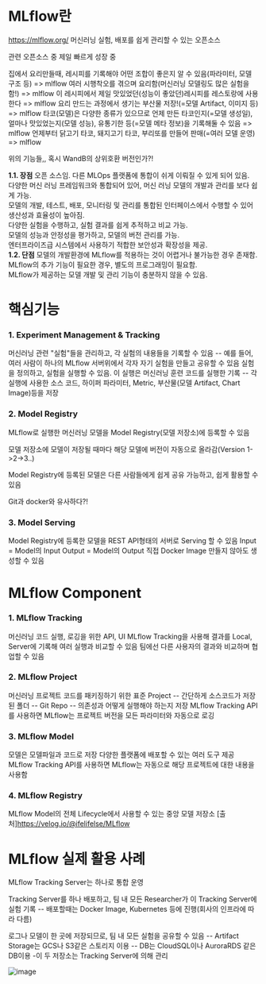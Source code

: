# MLflow란
https://mlflow.org/
머신러닝 실험, 배포를 쉽게 관리할 수 있는 오픈소스

관련 오픈소스 중 제일 빠르게 성장 중

집에서 요리만들때, 레시피를 기록해야 어떤 조합이 좋은지 알 수 있음(파라미터, 모델 구조 등) => mlflow
여러 시행착오를 겪으며 요리함(머신러닝 모델링도 많은 실험을 함!) => mlflow
이 레시피에서 제일 맛있었던(성능이 좋았던)레시피를 레스토랑에 사용한다 => mlflow
요리 만드는 과정에서 생기는 부산물 저장!(=모델 Artifact, 이미지 등) => mlflow
타코(모델)은 다양한 종류가 있으므로 언제 만든 타코인지(=모델 생성일), 얼마나 맛있었는지(모델 성능), 유통기한 등(=모델 메타 정보)을 기록해둘 수 있음 => mlflow
언제부터 닭고기 타코, 돼지고기 타코, 부리또를 만들어 판매(=여러 모델 운영) => mlflow

위의 기능들,, 혹시 WandB의 상위호환 버전인가?!  



**1.1. 장점**
오픈 소스임. 다른 MLOps 플랫폼에 통합이 쉬게 이뤄질 수 있게 되어 있음.<br/>
다양한 머신 러닝 프레임워크와 통합되어 있어, 머신 러닝 모델의 개발과 관리를 보다 쉽게 가능.<br/>
모델의 개발, 테스트, 배포, 모니터링 및 관리를 통합된 인터페이스에서 수행할 수 있어 생산성과 효율성이 높아짐.<br/>
다양한 실험을 수행하고, 실험 결과를 쉽게 추적하고 비교 가능.<br/>
모델의 성능과 안정성을 평가하고, 모델의 버전 관리를 가능.<br/>
엔터프라이즈급 시스템에서 사용하기 적합한 보안성과 확장성을 제공.<br/>
**1.2. 단점**
모델의 개발환경에 MLflow를 적용하는 것이 어렵거나 불가능한 경우 존재함.<br/>
MLflow의 추가 기능이 필요한 경우, 별도의 프로그래밍이 필요함.<br/>
MLflow가 제공하는 모델 개발 및 관리 기능이 충분하지 않을 수 있음.  <br/>

# 핵심기능
### 1. Experiment Management & Tracking

머신러닝 관련 "실험"들을 관리하고, 각 실험의 내용들을 기록할 수 있음
-- 예를 들어, 여러 사람이 하나의 MLflow 서버위에서 각자 자기 실험을 만들고 공유할 수 있음
실험을 정의하고, 실험을 실행할 수 있음. 이 실행은 머신러닝 훈련 코드를 실행한 기록
-- 각 실행에 사용한 소스 코드, 하이퍼 파라미터, Metric, 부산물(모델 Artifact, Chart Image)등을 저장
### 2. Model Registry

MLflow로 실행한 머신러닝 모델을 Model Registry(모델 저장소)에 등록할 수 있음

모델 저장소에 모델이 저장될 때마다 해당 모델에 버전이 자동으로 올라감(Version 1->2->3..)

Model Registry에 등록된 모델은 다른 사람들에게 쉽게 공유 가능하고, 쉽게 활용할 수 있음

Git과 docker와 유사하다?!
### 3. Model Serving

Model Registry에 등록한 모델을 REST API형태의 서버로 Serving 할 수 있음
Input = Model의 Input
Output = Model의 Output
직접 Docker Image 만들지 않아도 생성할 수 있음
# MLflow Component
### 1. MLflow Tracking

머신러닝 코드 실행, 로깅을 위한 API, UI
MLflow Tracking을 사용해 결과를 Local, Server에 기록해 여러 실행과 비교할 수 있음
팀에선 다른 사용자의 결과와 비교하며 협업할 수 있음
### 2. MLflow Project

머신러닝 프로젝트 코드를 패키징하기 위한 표준
Project
-- 간단하게 소스코드가 저장된 폴더
-- Git Repo
-- 의존성과 어떻게 실행해야 하는지 저장
MLflow Tracking API를 사용하면 MLflow는 프로젝트 버전을 모든 파라미터와 자동으로 로깅
### 3. MLflow Model

모델은 모델파일과 코드로 저장
다양한 플랫폼에 배포할 수 있는 여러 도구 제공
MLflow Tracking API를 사용하면 MLflow는 자동으로 해당 프로젝트에 대한 내용을 사용함
### 4. MLflow Registry

MLflow Model의 전체 Lifecycle에서 사용할 수 있는 중앙 모델 저장소
[출처]https://velog.io/@ifelifelse/MLflow

# MLflow 실제 활용 사례
MLflow Tracking Server는 하나로 통합 운영

Tracking Server를 하나 배포하고, 팀 내 모든 Researcher가 이 Tracking Server에 실험 기록
-- 배포할때는 Docker Image, Kubernetes 등에 진행(회사의 인프라에 따라 다름)

로그나 모델이 한 곳에 저장되므로, 팀 내 모든 실험을 공유할 수 있음
-- Artifact Storage는 GCS나 S3같은 스토리지 이용
-- DB는 CloudSQL이나 AuroraRDS 같은 DB이용
-이 두 저장소는 Tracking Server에 의해 관리  


![image](https://github.com/SK-AI-FLY-MLOps-Study/MLOps-Study/assets/108683454/77314d65-f668-4266-877e-33aab33f4eb0)


